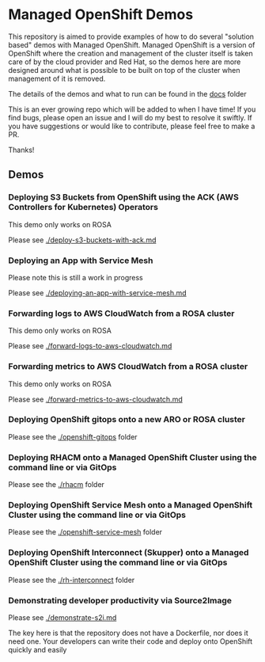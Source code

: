 # Managed OpenShift Demos

This repository is aimed to provide examples of how to do several "solution based" demos with Managed OpenShift. Managed OpenShift is a version of OpenShift where the creation and management of the cluster itself is taken care of by the cloud provider and Red Hat, so the demos here are more designed around what is possible to be built on top of the cluster when management of it is removed.

The details of the demos and what to run can be found in the [docs](docs/README.md) folder

This is an ever growing repo which will be added to when I have time! If you find bugs, please open an issue and I will do my best to resolve it swiftly. If you have suggestions or would like to contribute, please feel free to make a PR.

Thanks!

## Demos

### Deploying S3 Buckets from OpenShift using the ACK (AWS Controllers for Kubernetes) Operators

This demo only works on ROSA

Please see [./deploy-s3-buckets-with-ack.md](./deploy-s3-buckets-with-ack.md)

### Deploying an App with Service Mesh

Please note this is still a work in progress

Please see [./deploying-an-app-with-service-mesh.md](./deploying-an-app-with-service-mesh.md)

### Forwarding logs to AWS CloudWatch from a ROSA cluster

This demo only works on ROSA

Please see [./forward-logs-to-aws-cloudwatch.md](./forward-logs-to-aws-cloudwatch.md)

### Forwarding metrics to AWS CloudWatch from a ROSA cluster

This demo only works on ROSA

Please see [./forward-metrics-to-aws-cloudwatch.md](./forward-metrics-to-aws-cloudwatch.md)

### Deploying OpenShift gitops onto a new ARO or ROSA cluster

Please see the [./openshift-gitops](./openshift-gitops) folder

### Deploying RHACM onto a Managed OpenShift Cluster using the command line or via GitOps

Please see the [./rhacm](./rhacm) folder

### Deploying OpenShift Service Mesh onto a Managed OpenShift Cluster using the command line or via GitOps

Please see the [./openshift-service-mesh](./openshift-service-mesh) folder

### Deploying OpenShift Interconnect (Skupper) onto a Managed OpenShift Cluster using the command line or via GitOps

Please see the [./rh-interconnect](./rh-interconnect) folder

### Demonstrating developer productivity via Source2Image

Please see [./demonstrate-s2i.md](demonstrate-s2i.md)

The key here is that the repository does not have a Dockerfile, nor does it need one. Your developers can write their code and deploy onto OpenShift quickly and easily
